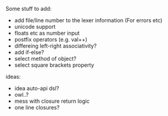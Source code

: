 Some stuff to add:

* add file/line number to the lexer information (For errors etc)
* unicode support
* floats etc as number input
* postfix operators (e.g. val++)
* differeing left-right associativity?
* add if-else?
* select method of object?
* select square brackets property

ideas:
* idea auto-api dsl?
* owl..?
* mess with closure return logic
* one line closures?
